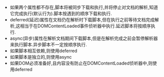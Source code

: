 - 如果两个属性都不存在,脚本将被同步下载和执行,并将停止对文档的解析,知道它完成执行(默认行为).脚本按遇到的顺序下载和执行.
- deferred(延迟)属性在文档仍在解析时下载脚本,但在执行之前等待文档完成解析,这相当于在DOMContentLoaded事件侦听器中执行.延迟脚本将按顺序执行.
- async(异步)属性在解析文档期间下载脚本,但是在解析完成之前会暂停解析器来执行脚本.异步脚本不一定按顺序执行.
- 如果脚本相互依赖,则使用deferred
- 如果脚本是独立的,则使用async
- 如果DOM必须准备好,且内容没有防止在DOMContentLoaded侦听器中,则使用deferred